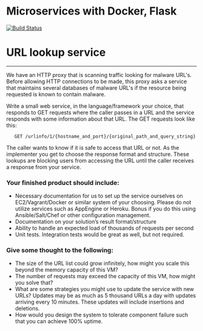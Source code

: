 # Microservices with Docker, Flask

[![Build Status](https://travis-ci.com/chenjienan/url_lookup_service.svg?token=bRy2ezGdCFgbgsRHyUCq&branch=master)](https://travis-ci.com/chenjienan/url_lookup_service)

# URL lookup service
-------------------------------

We have an HTTP proxy that is scanning traffic looking for malware URL's. Before allowing HTTP connections to be made, this proxy asks a service that maintains several databases of malware URL's if the resource being requested is known to contain malware.

Write a small web service, in the language/framework your choice, that responds to GET requests where the caller passes in a URL and the service responds with some information about that URL. The GET requests look like this:

       GET /urlinfo/1/{hostname_and_port}/{original_path_and_query_string}

The caller wants to know if it is safe to access that URL or not. As the implementer you get to choose the response format and structure. These lookups are blocking users from accessing the URL until the caller receives a response from your service.

### Your finished product should include:

* Necessary documentation for us to set up the service ourselves on EC2/Vagrant/Docker or similar system of your choosing. Please do not utilize services such as AppEngine or Heroku. Bonus if you do this using Ansible/Salt/Chef or other configuration management.
* Documentation on your solution’s result format/structure
* Ability to handle an expected load of thousands of requests per second
* Unit tests. Integration tests would be great as well, but not required.

### Give some thought to the following:

* The size of the URL list could grow infinitely, how might you scale this beyond the memory capacity of this VM?
* The number of requests may exceed the capacity of this VM, how might you solve that?
* What are some strategies you might use to update the service with new URLs? Updates may be as much as 5 thousand URLs a day with updates arriving every 10 minutes. These updates will include insertions and deletions.
* How would you design the system to tolerate component failure such that you can achieve 100% uptime.
